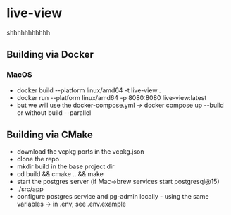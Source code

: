 # live-view
shhhhhhhhhhh

## Building via Docker
### MacOS
* docker build --platform linux/amd64 -t live-view .
* docker run --platform linux/amd64 -p 8080:8080 live-view:latest
* but we will use the docker-compose.yml -> docker compose up --build or without build --parallel

## Building via CMake
* download the vcpkg ports in the vcpkg.json
* clone the repo
* mkdir build in the base project dir
* cd build && cmake .. && make
* start the postgres server (if Mac->brew services start postgresql@15)
* ./src/app
* configure postgres service and pg-admin locally - using the same variables -> in .env, see .env.example